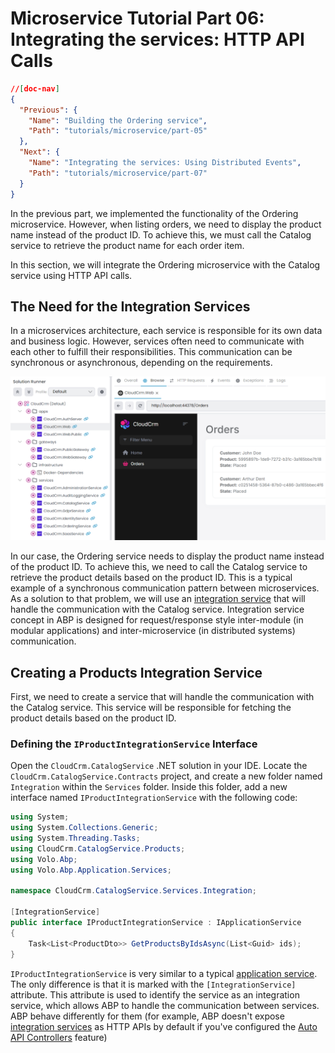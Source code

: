 # Microservice Tutorial Part 06: Integrating the services: HTTP API Calls

````json
//[doc-nav]
{
  "Previous": {
    "Name": "Building the Ordering service",
    "Path": "tutorials/microservice/part-05"
  },
  "Next": {
    "Name": "Integrating the services: Using Distributed Events",
    "Path": "tutorials/microservice/part-07"
  }
}
````

In the previous part, we implemented the functionality of the Ordering microservice. However, when listing orders, we need to display the product name instead of the product ID. To achieve this, we must call the Catalog service to retrieve the product name for each order item. 

In this section, we will integrate the Ordering microservice with the Catalog service using HTTP API calls.

## The Need for the Integration Services

In a microservices architecture, each service is responsible for its own data and business logic. However, services often need to communicate with each other to fulfill their responsibilities. This communication can be synchronous or asynchronous, depending on the requirements.

![web-orders-page](images/web-orders-page.png)

In our case, the Ordering service needs to display the product name instead of the product ID. To achieve this, we need to call the Catalog service to retrieve the product details based on the product ID. This is a typical example of a synchronous communication pattern between microservices. As a solution to that problem, we will use an [integration service](../../framework/api-development/integration-services.md) that will handle the communication with the Catalog service. Integration service concept in ABP is designed for request/response style inter-module (in modular applications) and inter-microservice (in distributed systems) communication.

## Creating a Products Integration Service

First, we need to create a service that will handle the communication with the Catalog service. This service will be responsible for fetching the product details based on the product ID.

### Defining the `IProductIntegrationService` Interface

Open the `CloudCrm.CatalogService` .NET solution in your IDE. Locate the `CloudCrm.CatalogService.Contracts` project, and create a new folder named `Integration` within the `Services` folder. Inside this folder, add a new interface named `IProductIntegrationService` with the following code:

```csharp
using System;
using System.Collections.Generic;
using System.Threading.Tasks;
using CloudCrm.CatalogService.Products;
using Volo.Abp;
using Volo.Abp.Application.Services;

namespace CloudCrm.CatalogService.Services.Integration;

[IntegrationService]
public interface IProductIntegrationService : IApplicationService
{
    Task<List<ProductDto>> GetProductsByIdsAsync(List<Guid> ids);
}
```

`IProductIntegrationService` is very similar to a typical [application service](../../framework/architecture/domain-driven-design/application-services.md). The only difference is that it is marked with the `[IntegrationService]` attribute. This attribute is used to identify the service as an integration service, which allows ABP to handle the communication between services. ABP behave differently for them (for example, ABP doesn't expose [integration services](../../framework/api-development/integration-services.md) as HTTP APIs by default if you've configured the [Auto API Controllers](../../framework/api-development/auto-controllers.md) feature)
